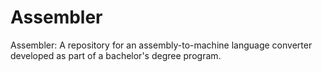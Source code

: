 # Assembler
Assembler: A repository for an assembly-to-machine language converter developed as part of a bachelor's degree program.

